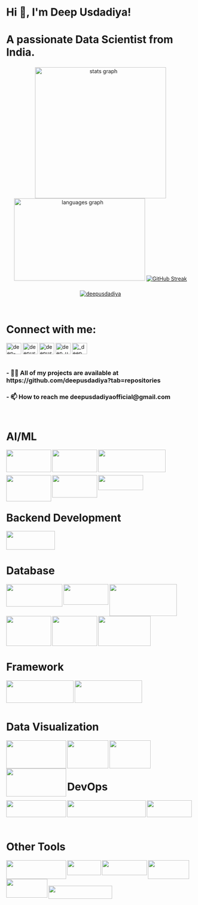 <h1 align="left">Hi 👋, I'm Deep Usdadiya!</h1>
<h1 align="left">A passionate Data Scientist from India.</h1>

###
<div align="center">
  <img src="https://github-readme-stats.vercel.app/api?username=deepusdadiya&hide_title=false&hide_rank=true&show_icons=false&include_all_commits=false&count_private=false&disable_animations=false&locale=en&hide_border=false" width="350" alt="stats graph" />
  <img src="https://github-readme-stats.vercel.app/api/top-langs?username=deepusdadiya&locale=en&hide_title=false&layout=compact&card_width=360&langs_count=5&hide_border=false" height="220" width="350" alt="languages graph" />
  <a href="https://git.io/streak-stats"><img src="https://github-readme-streak-stats.herokuapp.com?user=deepusdadiya" alt="GitHub Streak" /></a>
</div>


###
<p align="center"> <a href="https://github.com/ryo-ma/github-profile-trophy"><img src="https://github-profile-trophy.vercel.app/?username=deepusdadiya" alt="deepusdadiya" /></a> </p>
<br>

<h1 align="left">Connect with me:</h1>
<p align="left">
<a href="https://linkedin.com/in/deep-usdadiya" target="blank"><img align="center" src="https://raw.githubusercontent.com/rahuldkjain/github-profile-readme-generator/master/src/images/icons/Social/linked-in-alt.svg" alt="deep-usdadiya" height="30" width="40" /></a>
<a href="https://kaggle.com/deepusdadiya" target="blank"><img align="center" src="https://raw.githubusercontent.com/rahuldkjain/github-profile-readme-generator/master/src/images/icons/Social/kaggle.svg" alt="deepusdadiya" height="30" width="40" /></a>
<a href="https://www.hackerrank.com/deepusdadiyaoff1" target="blank"><img align="center" src="https://raw.githubusercontent.com/rahuldkjain/github-profile-readme-generator/master/src/images/icons/Social/hackerrank.svg" alt="deepusdadiyaoff1" height="30" width="40" /></a>
<a href="https://www.leetcode.com/deep_usdadiya" target="blank"><img align="center" src="https://raw.githubusercontent.com/rahuldkjain/github-profile-readme-generator/master/src/images/icons/Social/leet-code.svg" alt="deep_usdadiya" height="30" width="40" /></a>
<a href="https://instagram.com/_deep_usdadiya" target="blank"><img align="center" src="https://raw.githubusercontent.com/rahuldkjain/github-profile-readme-generator/master/src/images/icons/Social/instagram.svg" alt="_deep_usdadiya" height="30" width="40" /></a>
<br><br>
  
<h3 align="left"> - 👨‍💻 All of my projects are available at https://github.com/deepusdadiya?tab=repositories </h3>

<h3 align="left"> - 📫 How to reach me deepusdadiyaofficial@gmail.com </h3>

</p>
<br>


###
<h1 align="left">AI/ML</h1>

<div align="left">
  <img align="left" height="60" width="120" src="https://encrypted-tbn0.gstatic.com/images?q=tbn:ANd9GcTaeXMlr8a_IdEZW_7CnTGJI24OmPIi9-IW5Q&s"  />
  <img align="left" height="60" width="120" src="https://encrypted-tbn0.gstatic.com/images?q=tbn:ANd9GcRSu9xFbA6COOd9Wq-koFEoAFD7wpFgbvdz6Q&s"  />
  <img align="left" height="60" width="180" src="https://www.askpython.com/wp-content/uploads/2021/03/tensorflow_logo-1024x344.png.webp"  />
  <br><br><br><br>
  <img align="left" height="70" width="120" src="https://images.icon-icons.com/2699/PNG/512/pytorch_logo_icon_169823.png"  />
  <img align="left" height="60" width="120" src="https://logos-world.net/wp-content/uploads/2024/08/OpenAI-Logo.png"  />
  <img height="40" width="120" src="https://upload.wikimedia.org/wikipedia/commons/thumb/0/05/Scikit_learn_logo_small.svg/2560px-Scikit_learn_logo_small.svg.png"  />
</div>
<br>


###
<h1 align="left">Backend Development</h1>

<img height="50" width="130" src="https://hackernoon.imgix.net/images/VyvcKdbWHbTaN3QzRCQQS7pXASq1-y42k312q.png"   />


###

<h1 align="left">Database</h1>

<!-- Row 1 -->
<img align="left" height="60" width="150" src="https://encrypted-tbn0.gstatic.com/images?q=tbn:ANd9GcTAGnTL2T8pjRFgzqIxRE19EKDgvzXAgnO7tg&s" />
<img align="left" height="55" width="120" src="https://upload.wikimedia.org/wikipedia/labs/8/8e/Mysql_logo.png" />
<img align="left" height="85" width="180" src="https://encrypted-tbn0.gstatic.com/images?q=tbn:ANd9GcRU9OCPJsgnJ-po35PBUM552fcrPIhm01JFYg&s" />

<br><br><br><br>

<!-- Row 2 (adjusted heights) -->
<img align="left" height="80" width="120" src="https://1000logos.net/wp-content/uploads/2017/04/Oracle-Logo.jpg" />
<img align="left" height="80" width="120" src="https://encrypted-tbn0.gstatic.com/images?q=tbn:ANd9GcS8aNoirf5vZWKhPlo4-f9uWZVFKnZwR1cBgw&s" />
<img height="80" width="140" src="https://1000logos.net/wp-content/uploads/2020/08/Redis-Logo.png" />

###
<h1 align="left">Framework</h1>

<div align="left">
  <img align="left" height="60" width="180" src="https://upload.wikimedia.org/wikiversity/en/thumb/8/8c/FastAPI_logo.png/800px-FastAPI_logo.png"  />
  <img align="left" height="60" width="180" src="https://streamlit.io/images/brand/streamlit-logo-primary-colormark-darktext.png"  />
</div>
<br><br>
<br><br>


###
<h1 align="left">Data Visualization</h1>

<img align="left" height="75" width="160" src="https://encrypted-tbn0.gstatic.com/images?q=tbn:ANd9GcSlSWaZl45UCJvF3YEKfLS4LemAYg9sPDDYm9L1sXL4vA7kpV6BNL-SWqYu_yQwQ3uJMow&usqp=CAU"  />
<img align="left" height="75" width="110" src="https://logos-world.net/wp-content/uploads/2021/10/Tableau-Logo.png"  />
<img align="left" height="75" width="110" src="https://www.pngall.com/wp-content/uploads/15/Excel-Logo-PNG-Cutout.png"  />
<img align="left" height="75" width="160" src="https://seaborn.pydata.org/_images/logo-wide-lightbg.svg"  />
<br><br>
<br><br>


###
<h1 align="left">DevOps</h1>

<img align="left" height="45" width="160" src="https://upload.wikimedia.org/wikipedia/commons/thumb/4/4e/Docker_%28container_engine%29_logo.svg/2560px-Docker_%28container_engine%29_logo.svg.png"  />
<img align="left" height="45" width="210" src="https://upload.wikimedia.org/wikipedia/commons/thumb/6/67/Kubernetes_logo.svg/1200px-Kubernetes_logo.svg.png"  />
<img align="left" height="45" width="120" src="https://encrypted-tbn0.gstatic.com/images?q=tbn:ANd9GcQHJks4IMajtORvOHhdqiYyOm7PNNpDEezLcA&s"  />
<br><br>
<br><br>


###
<h1 align="left">Other Tools</h1>

<div align="left">
  <img align="left" height="50" width="160" src="https://www.shanebart.com/wp-content/uploads/2019/05/5k4h36j3h4j.png"  />
  <img align="left" height="40" width="90" src="https://encrypted-tbn0.gstatic.com/images?q=tbn:ANd9GcSdd25hyNQOMs4Xx1Cv_A_oaT0zagfSWlXMBA&s"  />
  <img align="left" height="40" width="120" src="https://upload.wikimedia.org/wikipedia/commons/c/c2/Postman_%28software%29.png"  />
  <img align="left" height="50" width="110" src="https://searchvectorlogo.com/wp-content/uploads/2020/10/anaconda-inc-logo-vector.png"  />
  <img align="left" height="50" width="110" src="https://cdn.shortpixel.ai/spai/q_lossy+w_1024+to_webp+ret_img+p_h/algotrading101.com/learn/wp-content/uploads/2021/05/Google-Colab-Guide-1024x683.jpg"  />
</div>
<br><br><br><br>


<img align="left" height="35" width="170" src="https://komarev.com/ghpvc/?username=deepusdadiya&label=Profile%20views&color=0e75b6&style=flat"  />
